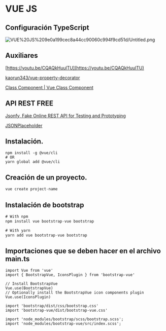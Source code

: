 # VUE JS

## Configuración TypeScript

![VUE%20JS%209e0a199cec8a44cc90060c994f9cd51d/Untitled.png](VUE%20JS%209e0a199cec8a44cc90060c994f9cd51d/Untitled.png)

## Auxiliares

[https://youtu.be/CQAQkHuulTU](https://youtu.be/CQAQkHuulTU)

[kaorun343/vue-property-decorator](https://github.com/kaorun343/vue-property-decorator)

[Class Component | Vue Class Component](https://class-component.vuejs.org/guide/class-component.html)

## API REST FREE

[Jsonfy, Fake Online REST API for Testing and Prototyping](https://jsonfy.com/)

[JSONPlaceholder](https://jsonplaceholder.typicode.com/)

## Instalación.

```
npm install -g @vue/cli
# OR
yarn global add @vue/cli
```

## Creación de un proyecto.

```jsx
vue create project-name
```

## Instalación de bootstrap

```jsx
# With npm
npm install vue bootstrap-vue bootstrap

# With yarn
yarn add vue bootstrap-vue bootstrap
```

## Importaciones que se deben hacer en el archivo main.ts

```
import Vue from 'vue'
import { BootstrapVue, IconsPlugin } from 'bootstrap-vue'

// Install BootstrapVue
Vue.use(BootstrapVue)
// Optionally install the BootstrapVue icon components plugin
Vue.use(IconsPlugin)

import 'bootstrap/dist/css/bootstrap.css'
import 'bootstrap-vue/dist/bootstrap-vue.css'

import 'node_modules/bootstrap/scss/bootstrap.scss';
import 'node_modules/bootstrap-vue/src/index.scss';

```